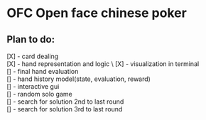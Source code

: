 # OFC Open face chinese poker 
##  Plan to do: 
[X] - card dealing \
[X] - hand representation and logic \ 
[X] - visualization in terminal \
[] - final hand evaluation \
[] - hand history model(state, evaluation, reward) \
[] - interactive gui \
[] - random solo game \
[] - search for solution 2nd to last round \
[] - search for solution 3rd to last round 
